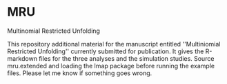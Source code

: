 # MRU
Multinomial Restricted Unfolding

This repository additional material for the manuscript entitled ''Multiniomial Restricted Unfolding'' currently submitted for publication. 
It gives the R-markdown files for the three analyses and the simulation studies. 
Source mru.extended and loading the lmap package before running the example files. 
Please let me know if something goes wrong. 
